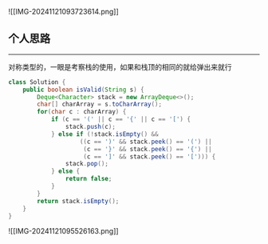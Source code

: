 
![[IMG-20241121093723614.png]]

## 个人思路
---
对称类型的，一眼是考察栈的使用，如果和栈顶的相同的就给弹出来就行

```JAVA
class Solution {
    public boolean isValid(String s) {
        Deque<Character> stack = new ArrayDeque<>();
        char[] charArray = s.toCharArray();
        for(char c : charArray) {
            if (c == '(' || c == '{' || c == '[') {
                stack.push(c);
            } else if (!stack.isEmpty() && 
                    ((c == ')' && stack.peek() == '(') ||
                     (c == '}' && stack.peek() == '{') ||
                     (c == ']' && stack.peek() == '['))) {
                stack.pop();
            } else {
                return false;
            }
        }
        return stack.isEmpty();
    }
}
```
![[IMG-20241121095526163.png]]